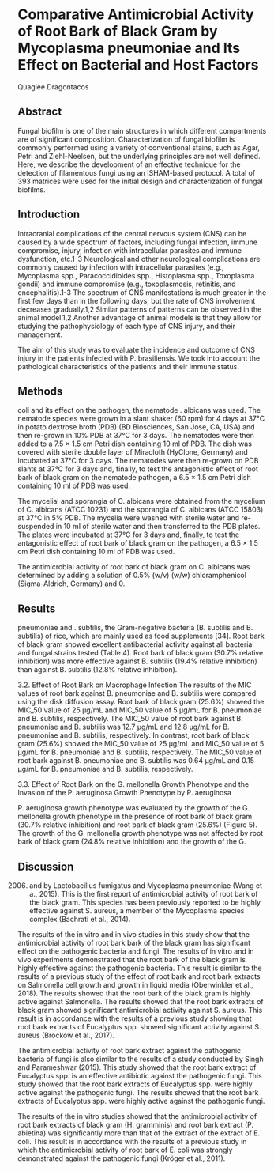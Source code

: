 # Comparative Antimicrobial Activity of Root Bark of Black Gram by Mycoplasma pneumoniae and Its Effect on Bacterial and Host Factors
Quaglee Dragontacos


## Abstract
Fungal biofilm is one of the main structures in which different compartments are of significant composition. Characterization of fungal biofilm is commonly performed using a variety of conventional stains, such as Agar, Petri and Ziehl-Neelsen, but the underlying principles are not well defined. Here, we describe the development of an effective technique for the detection of filamentous fungi using an ISHAM-based protocol. A total of 393 matrices were used for the initial design and characterization of fungal biofilms.


## Introduction
Intracranial complications of the central nervous system (CNS) can be caused by a wide spectrum of factors, including fungal infection, immune compromise, injury, infection with intracellular parasites and immune dysfunction, etc.1-3 Neurological and other neurological complications are commonly caused by infection with intracellular parasites (e.g., Mycoplasma spp., Paracoccidioides spp., Histoplasma spp., Toxoplasma gondii) and immune compromise (e.g., toxoplasmosis, retinitis, and encephalitis).1-3 The spectrum of CNS manifestations is much greater in the first few days than in the following days, but the rate of CNS involvement decreases gradually.1,2 Similar patterns of patterns can be observed in the animal model.1,2 Another advantage of animal models is that they allow for studying the pathophysiology of each type of CNS injury, and their management.

The aim of this study was to evaluate the incidence and outcome of CNS injury in the patients infected with P. brasiliensis. We took into account the pathological characteristics of the patients and their immune status.


## Methods
coli and its effect on the pathogen, the nematode . albicans was used. The nematode species were grown in a slant shaker (60 rpm) for 4 days at 37°C in potato dextrose broth (PDB) (BD Biosciences, San Jose, CA, USA) and then re-grown in 10% PDB at 37°C for 3 days. The nematodes were then added to a 7.5 × 1.5 cm Petri dish containing 10 ml of PDB. The dish was covered with sterile double layer of Miracloth (HyClone, Germany) and incubated at 37°C for 3 days. The nematodes were then re-grown on PDB slants at 37°C for 3 days and, finally, to test the antagonistic effect of root bark of black gram on the nematode pathogen, a 6.5 × 1.5 cm Petri dish containing 10 ml of PDB was used.

The mycelial and sporangia of C. albicans were obtained from the mycelium of C. albicans (ATCC 10231) and the sporangia of C. albicans (ATCC 15803) at 37°C in 5% PDB. The mycelia were washed with sterile water and re-suspended in 10 ml of sterile water and then transferred to the PDB plates. The plates were incubated at 37°C for 3 days and, finally, to test the antagonistic effect of root bark of black gram on the pathogen, a 6.5 × 1.5 cm Petri dish containing 10 ml of PDB was used.

The antimicrobial activity of root bark of black gram on C. albicans was determined by adding a solution of 0.5% (w/v) (w/w) chloramphenicol (Sigma-Aldrich, Germany) and 0.


## Results
pneumoniae and . subtilis, the Gram-negative bacteria (B. subtilis and B. subtilis) of rice, which are mainly used as food supplements [34]. Root bark of black gram showed excellent antibacterial activity against all bacterial and fungal strains tested (Table 4). Root bark of black gram (30.7% relative inhibition) was more effective against B. subtilis (19.4% relative inhibition) than against B. subtilis (12.8% relative inhibition).

3.2. Effect of Root Bark on Macrophage Infection
The results of the MIC values of root bark against B. pneumoniae and B. subtilis were compared using the disk diffusion assay. Root bark of black gram (25.6%) showed the MIC_50 value of 25 µg/mL and MIC_50 value of 5 µg/mL for B. pneumoniae and B. subtilis, respectively. The MIC_50 value of root bark against B. pneumoniae and B. subtilis was 12.7 µg/mL and 12.8 µg/mL for B. pneumoniae and B. subtilis, respectively. In contrast, root bark of black gram (25.6%) showed the MIC_50 value of 25 µg/mL and MIC_50 value of 5 µg/mL for B. pneumoniae and B. subtilis, respectively. The MIC_50 value of root bark against B. pneumoniae and B. subtilis was 0.64 µg/mL and 0.15 µg/mL for B. pneumoniae and B. subtilis, respectively.

3.3. Effect of Root Bark on the G. mellonella Growth Phenotype and the Invasion of the P. aeruginosa Growth Phenotype by P. aeruginosa

P. aeruginosa growth phenotype was evaluated by the growth of the G. mellonella growth phenotype in the presence of root bark of black gram (30.7% relative inhibition) and root bark of black gram (25.6%) (Figure 5). The growth of the G. mellonella growth phenotype was not affected by root bark of black gram (24.8% relative inhibition) and the growth of the G.


## Discussion
 2006) and by Lactobacillus fumigatus and Mycoplasma pneumoniae (Wang et a., 2015). This is the first report of antimicrobial activity of root bark of the black gram. This species has been previously reported to be highly effective against S. aureus, a member of the Mycoplasma species complex (Bachrati et al., 2014).

The results of the in vitro and in vivo studies in this study show that the antimicrobial activity of root bark bark of the black gram has significant effect on the pathogenic bacteria and fungi. The results of in vitro and in vivo experiments demonstrated that the root bark of the black gram is highly effective against the pathogenic bacteria. This result is similar to the results of a previous study of the effect of root bark and root bark extracts on Salmonella cell growth and growth in liquid media (Oberwinkler et al., 2018). The results showed that the root bark of the black gram is highly active against Salmonella. The results showed that the root bark extracts of black gram showed significant antimicrobial activity against S. aureus. This result is in accordance with the results of a previous study showing that root bark extracts of Eucalyptus spp. showed significant activity against S. aureus (Brockow et al., 2017).

The antimicrobial activity of root bark extract against the pathogenic bacteria of fungi is also similar to the results of a study conducted by Singh and Parameshwar (2015). This study showed that the root bark extract of Eucalyptus spp. is an effective antibiotic against the pathogenic fungi. This study showed that the root bark extracts of Eucalyptus spp. were highly active against the pathogenic fungi. The results showed that the root bark extracts of Eucalyptus spp. were highly active against the pathogenic fungi.

The results of the in vitro studies showed that the antimicrobial activity of root bark extracts of black gram (H. gramminis) and root bark extract (P. abietina) was significantly more than that of the extract of the extract of E. coli. This result is in accordance with the results of a previous study in which the antimicrobial activity of root bark of E. coli was strongly demonstrated against the pathogenic fungi (Kröger et al., 2011).
